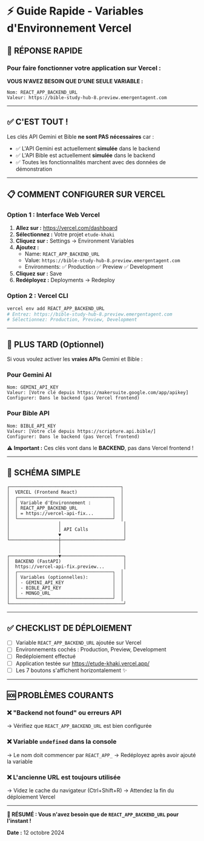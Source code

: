 # ⚡ Guide Rapide - Variables d'Environnement Vercel

## 🎯 RÉPONSE RAPIDE

### Pour faire fonctionner votre application sur Vercel :

**VOUS N'AVEZ BESOIN QUE D'UNE SEULE VARIABLE :**

```
Nom: REACT_APP_BACKEND_URL
Valeur: https://bible-study-hub-8.preview.emergentagent.com
```

---

## ✅ C'EST TOUT !

Les clés API Gemini et Bible **ne sont PAS nécessaires** car :
- ✅ L'API Gemini est actuellement **simulée** dans le backend
- ✅ L'API Bible est actuellement **simulée** dans le backend
- ✅ Toutes les fonctionnalités marchent avec des données de démonstration

---

## 📋 COMMENT CONFIGURER SUR VERCEL

### Option 1 : Interface Web Vercel

1. **Allez sur :** https://vercel.com/dashboard
2. **Sélectionnez :** Votre projet `etude-khaki`
3. **Cliquez sur :** Settings → Environment Variables
4. **Ajoutez :**
   - Name: `REACT_APP_BACKEND_URL`
   - Value: `https://bible-study-hub-8.preview.emergentagent.com`
   - Environments: ✅ Production ✅ Preview ✅ Development
5. **Cliquez sur :** Save
6. **Redéployez :** Deployments → Redeploy

### Option 2 : Vercel CLI

```bash
vercel env add REACT_APP_BACKEND_URL
# Entrez: https://bible-study-hub-8.preview.emergentagent.com
# Sélectionnez: Production, Preview, Development
```

---

## 🔮 PLUS TARD (Optionnel)

Si vous voulez activer les **vraies APIs** Gemini et Bible :

### Pour Gemini AI
```
Nom: GEMINI_API_KEY
Valeur: [Votre clé depuis https://makersuite.google.com/app/apikey]
Configurer: Dans le backend (pas Vercel frontend)
```

### Pour Bible API
```
Nom: BIBLE_API_KEY
Valeur: [Votre clé depuis https://scripture.api.bible/]
Configurer: Dans le backend (pas Vercel frontend)
```

⚠️ **Important :** Ces clés vont dans le **BACKEND**, pas dans Vercel frontend !

---

## 🎨 SCHÉMA SIMPLE

```
┌─────────────────────────────────────────┐
│  VERCEL (Frontend React)                │
│  ┌───────────────────────────────────┐  │
│  │ Variable d'Environnement :        │  │
│  │ REACT_APP_BACKEND_URL             │  │
│  │ = https://vercel-api-fix...       │  │
│  └───────────────────────────────────┘  │
│                  │                       │
│                  │ API Calls             │
│                  ▼                       │
└──────────────────┼───────────────────────┘
                   │
                   │
┌──────────────────▼───────────────────────┐
│  BACKEND (FastAPI)                       │
│  https://vercel-api-fix.preview...       │
│  ┌───────────────────────────────────┐  │
│  │ Variables (optionnelles):         │  │
│  │ - GEMINI_API_KEY                  │  │
│  │ - BIBLE_API_KEY                   │  │
│  │ - MONGO_URL                       │  │
│  └───────────────────────────────────┘  │
└──────────────────────────────────────────┘
```

---

## ✅ CHECKLIST DE DÉPLOIEMENT

- [ ] Variable `REACT_APP_BACKEND_URL` ajoutée sur Vercel
- [ ] Environnements cochés : Production, Preview, Development
- [ ] Redéploiement effectué
- [ ] Application testée sur https://etude-khaki.vercel.app/
- [ ] Les 7 boutons s'affichent horizontalement ✨

---

## 🆘 PROBLÈMES COURANTS

### ❌ "Backend not found" ou erreurs API
→ Vérifiez que `REACT_APP_BACKEND_URL` est bien configurée

### ❌ Variable `undefined` dans la console
→ Le nom doit commencer par `REACT_APP_`
→ Redéployez après avoir ajouté la variable

### ❌ L'ancienne URL est toujours utilisée
→ Videz le cache du navigateur (Ctrl+Shift+R)
→ Attendez la fin du déploiement Vercel

---

**🎯 RÉSUMÉ : Vous n'avez besoin que de `REACT_APP_BACKEND_URL` pour l'instant !**

**Date :** 12 octobre 2024
